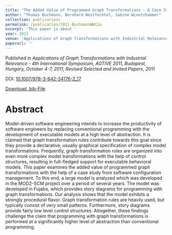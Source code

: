 ```yaml
---
title: "The Added Value of Programmed Graph Transformations - A Case Study from Software Configuration Management"
author: "Thomas Buchmann, Bernhard Westfechtel, Sabine Winetzhammer"
collection: publications
permalink: /publication/2011-BuchmannWW11a
excerpt: 'This paper is about '
year: 2011
venue: 'Applications of Graph Transformations with Industrial Relevance - 4th International Symposium, AGTIVE 2011, Budapest, Hungary, October 4-7, 2011, Revised Selected and Invited Papers'
paperurl: ''
---
```


Published in *Applications of Graph Transformations with Industrial Relevance - 4th International Symposium, AGTIVE 2011, Budapest, Hungary, October 4-7, 2011, Revised Selected and Invited Papers*, 2011

DOI: [10.1007/978-3-642-34176-2_17](https://doi.org/10.1007/978-3-642-34176-2_17)

[Download .bib-File](https://tbuchmann.github.io/files/BuchmannWW11a.bib)

Abstract
=====

Model-driven software engineering intends to increase the productivity of software engineers by replacing conventional programming with the development of executable models at a high level of abstraction. It is claimed that graph transformation rules contribute towards this goal since they provide a declarative, usually graphical specification of complex model transformations. Frequently, graph transformation rules are organized into even more complex model transformations with the help of control structures, resulting in full-fledged support for executable behavioral models. This paper examines the added value of programmed graph transformations with the help of a case study from software configuration management. To this end, a large model is analyzed which was developed in the MOD2-SCM project over a period of several years. The model was developed in Fujaba, which provides story diagrams for programming with graph transformations. Our analysis shows that the model exhibits a strongly procedural flavor. Graph transformation rules are heavily used, but typically consist of very small patterns. Furthermore, story diagrams provide fairly low level control structures. Altogether, these findings challenge the claim that programming with graph transformations is performed at a significantly higher level of abstraction than conventional programming.